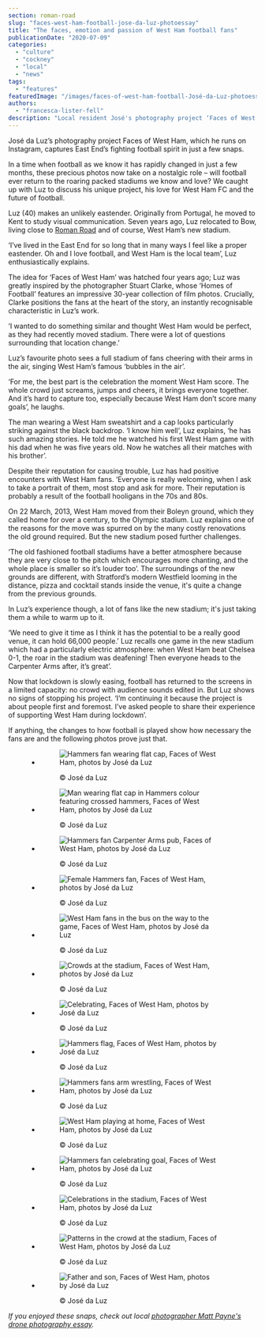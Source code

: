 ```yaml
---
section: roman-road
slug: "faces-west-ham-football-jose-da-luz-photoessay"
title: "The faces, emotion and passion of West Ham football fans"
publicationDate: "2020-07-09"
categories: 
  - "culture"
  - "cockney"
  - "local"
  - "news"
tags: 
  - "features"
featuredImage: "/images/faces-of-west-ham-football-José-da-Luz-photoessay-18.jpg"
authors: 
  - "francesca-lister-fell"
description: "Local resident José's photography project ‘Faces of West Ham’ records the faces, emotions and passion of The Hammers."
---
```


José da Luz’s photography project Faces of West Ham, which he runs on Instagram, captures East End’s fighting football spirit in just a few snaps. 

In a time when football as we know it has rapidly changed in just a few months, these precious photos now take on a nostalgic role – will football ever return to the roaring packed stadiums we know and love? We caught up with Luz to discuss his unique project, his love for West Ham FC and the future of football. 

Luz (40) makes an unlikely eastender. Originally from Portugal, he moved to Kent to study visual communication. Seven years ago, Luz relocated to Bow, living close to [Roman Road](https://romanroadlondon.com/stephie-devred-photography-portraits-roman-road/) and of course, West Ham’s new stadium. 

‘I’ve lived in the East End for so long that in many ways I feel like a proper eastender. Oh and I love football, and West Ham is the local team’, Luz enthusiastically explains.

The idea for ‘Faces of West Ham’ was hatched four years ago; Luz was greatly inspired by the photographer Stuart Clarke, whose ‘Homes of Football’ features an impressive 30-year collection of film photos. Crucially, Clarke positions the fans at the heart of the story, an instantly recognisable characteristic in Luz’s work. 

‘I wanted to do something similar and thought West Ham would be perfect, as they had recently moved stadium. There were a lot of questions surrounding that location change.’ 

Luz’s favourite photo sees a full stadium of fans cheering with their arms in the air, singing West Ham’s famous ‘bubbles in the air’. 

‘For me, the best part is the celebration the moment West Ham score. The whole crowd just screams, jumps and cheers, it brings everyone together. And it’s hard to capture too, especially because West Ham don’t score many goals’, he laughs.

The man wearing a West Ham sweatshirt and a cap looks particularly striking against the black backdrop. ‘I know him well’, Luz explains, ‘he has such amazing stories. He told me he watched his first West Ham game with his dad when he was five years old. Now he watches all their matches with his brother’.

Despite their reputation for causing trouble, Luz has had positive encounters with West Ham fans. ‘Everyone is really welcoming, when I ask to take a portrait of them, most stop and ask for more. Their reputation is probably a result of the football hooligans in the 70s and 80s.

On 22 March, 2013, West Ham moved from their Boleyn ground, which they called home for over a century, to the Olympic stadium. Luz explains one of the reasons for the move was spurred on by the many costly renovations the old ground required. But the new stadium posed further challenges.

‘The old fashioned football stadiums have a better atmosphere because they are very close to the pitch which encourages more chanting, and the whole place is smaller so it’s louder too’. The surroundings of the new grounds are different, with Stratford’s modern Westfield looming in the distance, pizza and cocktail stands inside the venue, it's quite a change from the previous grounds. 

In Luz’s experience though, a lot of fans like the new stadium; it's just taking them a while to warm up to it. 

‘We need to give it time as I think it has the potential to be a really good venue, it can hold 66,000 people.’ Luz recalls one game in the new stadium which had a particularly electric atmosphere: when West Ham beat Chelsea 0-1, the roar in the stadium was deafening! Then everyone heads to the Carpenter Arms after, it’s great’. 

Now that lockdown is slowly easing, football has returned to the screens in a limited capacity: no crowd with audience sounds edited in. But Luz shows no signs of stopping his project. ‘I’m continuing it because the project is about people first and foremost. I’ve asked people to share their experience of supporting West Ham during lockdown’.  

If anything, the changes to how football is played show how necessary the fans are and the following photos prove just that.

<figure>

- <figure>
    
    ![Hammers fan wearing flat cap, Faces of West Ham, photos by José da Luz](/images/faces-of-west-ham-football-José-da-Luz-photoessay-24.jpg)
    
    <figcaption>
    
    © José da Luz
    
    </figcaption>
    
    </figure>
    
- <figure>
    
    ![Man wearing flat cap in Hammers colour featuring crossed hammers, Faces of West Ham, photos by José da Luz](/images/faces-of-west-ham-football-José-da-Luz-photoessay-23.jpg)
    
    <figcaption>
    
    © José da Luz
    
    </figcaption>
    
    </figure>
    
- <figure>
    
    ![Hammers fan Carpenter Arms pub, Faces of West Ham, photos by José da Luz](/images/faces-of-west-ham-football-José-da-Luz-photoessay-22.jpg)
    
    <figcaption>
    
    © José da Luz
    
    </figcaption>
    
    </figure>
    
- <figure>
    
    ![Female Hammers fan, Faces of West Ham, photos by José da Luz](/images/faces-of-west-ham-football-José-da-Luz-photoessay-21-1024x683.jpg)
    
    <figcaption>
    
    © José da Luz
    
    </figcaption>
    
    </figure>
    
- <figure>
    
    ![West Ham fans in the bus on the way to the game, Faces of West Ham, photos by José da Luz](/images/faces-of-west-ham-football-José-da-Luz-photoessay-17-1024x683.jpg)
    
    <figcaption>
    
    © José da Luz
    
    </figcaption>
    
    </figure>
    
- <figure>
    
    ![Crowds at the stadium, Faces of West Ham, photos by José da Luz](/images/faces-of-west-ham-football-José-da-Luz-photoessay-18-1024x683.jpg)
    
    <figcaption>
    
    © José da Luz
    
    </figcaption>
    
    </figure>
    
- <figure>
    
    ![Celebrating, Faces of West Ham, photos by José da Luz](/images/faces-of-west-ham-football-José-da-Luz-photoessay-19-1024x683.jpg)
    
    <figcaption>
    
    © José da Luz
    
    </figcaption>
    
    </figure>
    
- <figure>
    
    ![Hammers flag, Faces of West Ham, photos by José da Luz](/images/faces-of-west-ham-football-José-da-Luz-photoessay-20-1024x683.jpg)
    
    <figcaption>
    
    © José da Luz
    
    </figcaption>
    
    </figure>
    
- <figure>
    
    ![Hammers fans arm wrestling, Faces of West Ham, photos by José da Luz](/images/faces-of-west-ham-football-José-da-Luz-photoessay-16-1024x683.jpg)
    
    <figcaption>
    
    © José da Luz
    
    </figcaption>
    
    </figure>
    
- <figure>
    
    ![West Ham playing at home, Faces of West Ham, photos by José da Luz](/images/faces-of-west-ham-football-José-da-Luz-photoessay-15-1024x683.jpg)
    
    <figcaption>
    
    © José da Luz
    
    </figcaption>
    
    </figure>
    
- <figure>
    
    ![Hammers fan celebrating goal, Faces of West Ham, photos by José da Luz](/images/faces-of-west-ham-football-José-da-Luz-photoessay-14-1024x683.jpg)
    
    <figcaption>
    
    © José da Luz
    
    </figcaption>
    
    </figure>
    
- <figure>
    
    ![Celebrations in the stadium, Faces of West Ham, photos by José da Luz](/images/faces-of-west-ham-football-José-da-Luz-photoessay-13-1024x683.jpg)
    
    <figcaption>
    
    © José da Luz
    
    </figcaption>
    
    </figure>
    
- <figure>
    
    ![Patterns in the crowd at the stadium, Faces of West Ham, photos by José da Luz](/images/faces-of-west-ham-football-José-da-Luz-photoessay-12-1024x683.jpg)
    
    <figcaption>
    
    © José da Luz
    
    </figcaption>
    
    </figure>
    
- <figure>
    
    ![Father and son, Faces of West Ham, photos by José da Luz](/images/faces-of-west-ham-football-José-da-Luz-photoessay-11.jpg)
    
    <figcaption>
    
    © José da Luz
    
    </figcaption>
    
    </figure>
    



</figure>

_If you enjoyed these snaps, check out local [photographer Matt Payne's drone photography essay](https://romanroadlondon.com/aerial-photography-victoria-park-matt-payne/)._
